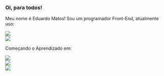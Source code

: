 ### Oi, para todos!

Meu nome é Eduardo Matos! Sou um programador Front-End, atualmente uso:

<img src="https://img.shields.io/badge/HTML-239120?style=for-the-badge&logo=html5&logoColor=white">
</br>
<img src="https://img.shields.io/badge/CSS-239120?&style=for-the-badge&logo=css3&logoColor=white">

Começando o Aprendizado em:

<img src="https://img.shields.io/badge/JavaScript-323330?style=for-the-badge&logo=javascript&logoColor=F7DF1E">
</br>
<img src="https://img.shields.io/badge/React-20232A?style=for-the-badge&logo=react&logoColor=61DAFB">
</br>
<img src="https://img.shields.io/badge/Node.js-43853D?style=for-the-badge&logo=node.js&logoColor=white">
